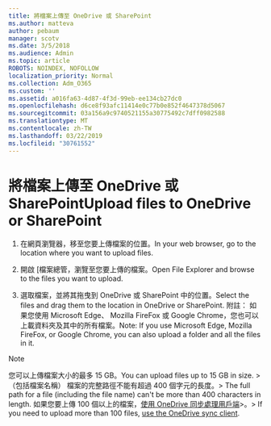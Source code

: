 ```yaml
---
title: 將檔案上傳至 OneDrive 或 SharePoint
ms.author: matteva
author: pebaum
manager: scotv
ms.date: 3/5/2018
ms.audience: Admin
ms.topic: article
ROBOTS: NOINDEX, NOFOLLOW
localization_priority: Normal
ms.collection: Adm_O365
ms.custom: ''
ms.assetid: a016fa63-4d87-4f3d-99eb-ee134cb27dc0
ms.openlocfilehash: d6ce8f93afc11414e0c77b0e852f4647378d5067
ms.sourcegitcommit: 03a156a9c9740521155a30775492c7dff0982588
ms.translationtype: MT
ms.contentlocale: zh-TW
ms.lasthandoff: 03/22/2019
ms.locfileid: "30761552"
---
```

# <a name="upload-files-to-onedrive-or-sharepoint"></a><span data-ttu-id="59eb1-102">將檔案上傳至 OneDrive 或 SharePoint</span><span class="sxs-lookup"><span data-stu-id="59eb1-102">Upload files to OneDrive or SharePoint</span></span>

1. <span data-ttu-id="59eb1-103">在網頁瀏覽器，移至您要上傳檔案的位置。</span><span class="sxs-lookup"><span data-stu-id="59eb1-103">In your web browser, go to the location where you want to upload files.</span></span>
    
2. <span data-ttu-id="59eb1-104">開啟 [檔案總管，瀏覽至您要上傳的檔案。</span><span class="sxs-lookup"><span data-stu-id="59eb1-104">Open File Explorer and browse to the files you want to upload.</span></span>
    
3. <span data-ttu-id="59eb1-105">選取檔案，並將其拖曳到 OneDrive 或 SharePoint 中的位置。</span><span class="sxs-lookup"><span data-stu-id="59eb1-105">Select the files and drag them to the location in OneDrive or SharePoint.</span></span> <span data-ttu-id="59eb1-106">附註： 如果您使用 Microsoft Edge、 Mozilla FireFox 或 Google Chrome，您也可以上載資料夾及其中的所有檔案。</span><span class="sxs-lookup"><span data-stu-id="59eb1-106">Note: If you use Microsoft Edge, Mozilla FireFox, or Google Chrome, you can also upload a folder and all the files in it.</span></span>
    
> [!NOTE]
>  <span data-ttu-id="59eb1-107">您可以上傳檔案大小的最多 15 GB。</span><span class="sxs-lookup"><span data-stu-id="59eb1-107">You can upload files up to 15 GB in size.</span></span> <span data-ttu-id="59eb1-108">> （包括檔案名稱） 檔案的完整路徑不能有超過 400 個字元的長度。</span><span class="sxs-lookup"><span data-stu-id="59eb1-108">>  The full path for a file (including the file name) can't be more than 400 characters in length.</span></span> <span data-ttu-id="59eb1-109">如果您要上傳 100 個以上的檔案，[使用 OneDrive 同步處理用戶端](https://go.microsoft.com/fwlink/?linkid=866427)>。</span><span class="sxs-lookup"><span data-stu-id="59eb1-109">>  If you need to upload more than 100 files, [use the OneDrive sync client](https://go.microsoft.com/fwlink/?linkid=866427).</span></span> 
  

